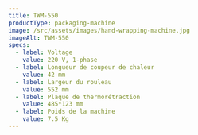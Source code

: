 ```yaml
---
title: TWM-550
productType: packaging-machine
image: /src/assets/images/hand-wrapping-machine.jpg
imageAlt: TWM-550
specs:
  - label: Voltage
    value: 220 V, 1-phase
  - label: Longueur de coupeur de chaleur
    value: 42 mm
  - label: Largeur du rouleau
    value: 552 mm
  - label: Plaque de thermorétraction
    value: 485*123 mm
  - label: Poids de la machine
    value: 7.5 Kg
---
```

